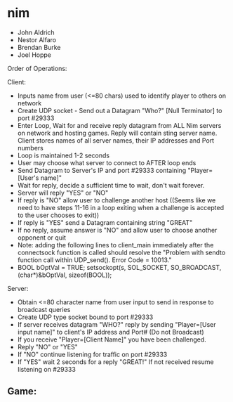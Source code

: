 # nim

- John Aldrich
- Nestor Alfaro
- Brendan Burke
- Joel Hoppe

Order of Operations:

Client:
- Inputs name from user (<=80 chars) used to identify player to others on network
- Create UDP socket - Send out a Datagram "Who?" [Null Terminator] to port #29333
- Enter Loop, Wait for and receive reply datagram from ALL Nim servers on network and hosting games. Reply will contain sting server name. Client stores names of all server names, their IP addresses and Port numbers
- Loop is maintained 1-2 seconds
- User may choose what server to connect to AFTER loop ends
- Send Datagram to Server's IP and port #29333 containing "Player=[User's name]"
- Wait for reply, decide a sufficient time to wait, don't wait forever.
- Server will reply "YES" or "NO" 
- If reply is "NO" allow user to challenge another host ((Seems like we need to have steps 11-16 in a loop exiting when a challenge is accepted to the user chooses to exit))
- If reply is "YES" send a Datagram containing string "GREAT"
- If no reply, assume answer is "NO" and allow user to choose another opponent or quit
- Note: adding the following lines to client_main immediately after the connectsock function is called should resolve the "Problem with sendto function call within UDP_send(). Error Code = 10013."
- BOOL bOptVal = TRUE;
  setsockopt(s, SOL_SOCKET, SO_BROADCAST, (char*)&bOptVal, sizeof(BOOL));

Server:
- Obtain <=80 character name from user input to send in response to broadcast queries
- Create UDP type socket bound to port #29333 
- If server receives datagram "WHO?" reply by sending "Player=[User input name]" to client's IP address and Port# (Do not Broadcast)
- If you receive "Player=[Client Name]" you have been challenged.
- Reply "NO" or "YES"
- If "NO" continue listening for traffic on port #29333
- If "YES" wait 2 seconds for a reply "GREAT!" If not received resume listening on #29333

Game:
- 

